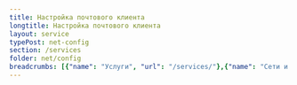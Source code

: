 ```yaml
---
title: Настройка почтового клиента
longtitle: Настройка почтового клиента
layout: service
typePost: net-config
section: /services
folder: net/config
breadcrumbs: [{"name": "Услуги", "url": "/services/"},{"name": "Сети и интернет", "url": "/services/net/"},{"name": "Настройка", "url":  "/services/net/config/"}]
---
```

